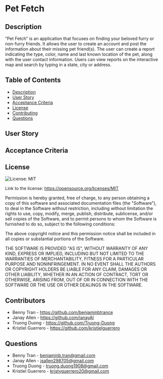 # Pet Fetch

## Description

“Pet Fetch” is an application that focuses on finding your beloved furry or non-furry friends. It allows the user to create an account and post the information about their missing pet friend(s). The user can create a report indicating the type, color, name and last known location of the pet, along with the user contact information. Users can view reports on the interactive map and search by typing in a state, city or address.

## Table of Contents

- [Description](#Description)
- [User Story](#UserStory)
- [Acceptance Criteria](#AcceptanceCriteria)
- [License](#License)
- [Contributing](#Contributing)
- [Questions](#Questions)

## User Story

## Acceptance Criteria

## License

![License: MIT](https://img.shields.io/badge/License-MIT-yellow.svg)

Link to the license: https://opensource.org/licenses/MIT

Permission is hereby granted, free of charge, to any person obtaining a copy
of this software and associated documentation files (the "Software"), to deal
in the Software without restriction, including without limitation the rights
to use, copy, modify, merge, publish, distribute, sublicense, and/or sell
copies of the Software, and to permit persons to whom the Software is
furnished to do so, subject to the following conditions:

The above copyright notice and this permission notice shall be included in all
copies or substantial portions of the Software.

THE SOFTWARE IS PROVIDED "AS IS", WITHOUT WARRANTY OF ANY KIND, EXPRESS OR
IMPLIED, INCLUDING BUT NOT LIMITED TO THE WARRANTIES OF MERCHANTABILITY,
FITNESS FOR A PARTICULAR PURPOSE AND NONINFRINGEMENT. IN NO EVENT SHALL THE
AUTHORS OR COPYRIGHT HOLDERS BE LIABLE FOR ANY CLAIM, DAMAGES OR OTHER
LIABILITY, WHETHER IN AN ACTION OF CONTRACT, TORT OR OTHERWISE, ARISING FROM,
OUT OF OR IN CONNECTION WITH THE SOFTWARE OR THE USE OR OTHER DEALINGS IN THE
SOFTWARE.

## Contributors

- Benny Tran - https://github.com/benjaminbtrance
- Janay Allen - https://github.com/janayAl
- Truong Duong - https://github.com/Truong-Duong
- Kristiel Guerrero - https://github.com/kristielguerrero

## Questions

- Benny Tran - benjaminb.tran@gmail.com
- Janay Allen - jsallen298705@gmail.com
- Truong Duong - truong.duong1908@gmail.com
- Kristiel Guerrero - kristyguerrero20@gmail.com
